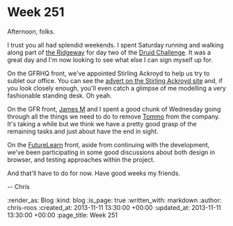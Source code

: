 Week 251
========

Afternoon, folks.

I trust you all had splendid weekends. I spent Saturday running and walking along part of [the Ridgeway](http://www.nationaltrail.co.uk/ridgeway/) for day two of the [Druid Challenge](http://www.xnrg.co.uk/druid2013.htm). It was a great day and I'm now looking to see what else I can sign myself up for.

On the GFRHQ front, we've appointed Stirling Ackroyd to help us try to sublet our office. You can see the [advert on the Stirling Ackroyd site](http://www.stirlingackroyd.com/commercial-properties/offices-commercial-space-for-rent-in-london/worship/ec2a/SAC87LET) and, if you look closely enough, you'll even catch a glimpse of me modelling a very fashionable standing desk. Oh yeah.

On the GFR front, [James M](/james-mead) and I spent a good chunk of Wednesday going through all the things we need to do to remove [Tommo](https://tomafro.net/) from the company. It's taking a while but we think we have a pretty good grasp of the remaining tasks and just about have the end in sight.

On the [FutureLearn](https://www.futurelearn.com/) front, aside from continuing with the development, we've been participating in some good discussions about both design in browser, and testing approaches within the project.

And that'll have to do for now. Have good weeks my friends.

-- Chris

:render_as: Blog
:kind: blog
:is_page: true
:written_with: markdown
:author: chris-roos
:created_at: 2013-11-11 13:30:00 +00:00
:updated_at: 2013-11-11 13:30:00 +00:00
:page_title: Week 251
